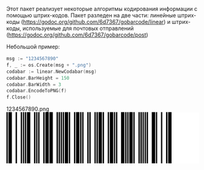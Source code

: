 Этот пакет реализует некоторые алгоритмы кодирования информации с помощью штрих-кодов. 
Пакет разледен на две части: линейные штрих-коды (https://godoc.org/github.com/6d7367/gobarcode/linear) и штрих-коды, используемые для почтовых отправлений (https://godoc.org/github.com/6d7367/gobarcode/post)

Небольшой пример:

```go
msg := "1234567890"
f, _ := os.Create(msg + ".png")
codabar := linear.NewCodabar(msg)
codabar.BarHeight = 150
codabar.BarWidth = 3
codabar.EncodeToPNG(f)
f.Close()
```

1234567890.png
![1234567890.png](1234567890.png)
